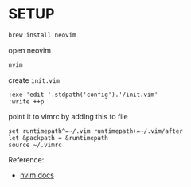 # SETUP

```bash
brew install neovim
```

open neovim
```bash
nvim
```

create `init.vim`

```
:exe 'edit '.stdpath('config').'/init.vim'
:write ++p
```

point it to vimrc by adding this to file

```
set runtimepath^=~/.vim runtimepath+=~/.vim/after
let &packpath = &runtimepath
source ~/.vimrc
```

Reference:
- [nvim docs](https://neovim.io/doc/user/nvim.html#nvim-from-vim)
